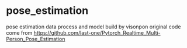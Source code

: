 # pose_estimation
pose estimation data process and model build
by visonpon
original code come from https://github.com/last-one/Pytorch_Realtime_Multi-Person_Pose_Estimation
